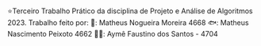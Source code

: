 ⭐Terceiro Trabalho Prático da disciplina de Projeto e Análise de Algoritmos 2023.
Trabalho feito por:
  🥑: Matheus Nogueira Moreira 4668
  🐟: Matheus Nascimento Peixoto 4662
  🧚‍♀️: Aymê Faustino dos Santos - 4704
